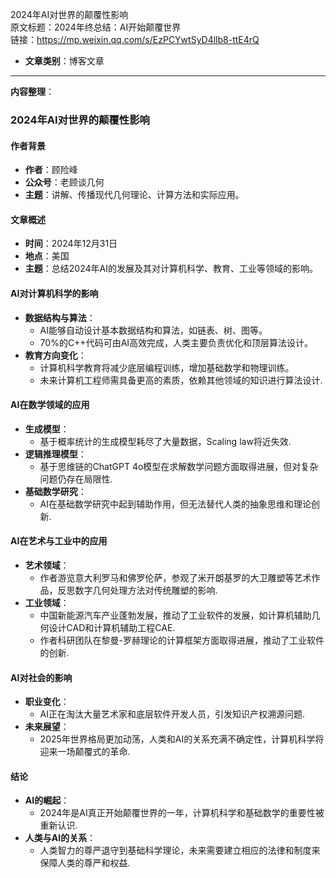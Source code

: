 2024年AI对世界的颠覆性影响  
  原文标题：2024年终总结：AI开始颠覆世界  
  链接：https://mp.weixin.qq.com/s/EzPCYwtSyD4llb8-ttE4rQ

- **文章类别**：博客文章

---

**内容整理**：

### 2024年AI对世界的颠覆性影响

#### 作者背景
- **作者**：顾险峰
- **公众号**：老顾谈几何
- **主题**：讲解、传播现代几何理论、计算方法和实际应用。

#### 文章概述
- **时间**：2024年12月31日
- **地点**：美国
- **主题**：总结2024年AI的发展及其对计算机科学、教育、工业等领域的影响。

#### AI对计算机科学的影响
- **数据结构与算法**：
  - AI能够自动设计基本数据结构和算法，如链表、树、图等。
  - 70%的C++代码可由AI高效完成，人类主要负责优化和顶层算法设计。
- **教育方向变化**：
  - 计算机科学教育将减少底层编程训练，增加基础数学和物理训练。
  - 未来计算机工程师需具备更高的素质，依赖其他领域的知识进行算法设计.

#### AI在数学领域的应用
- **生成模型**：
  - 基于概率统计的生成模型耗尽了大量数据，Scaling law将近失效.
- **逻辑推理模型**：
  - 基于思维链的ChatGPT 4o模型在求解数学问题方面取得进展，但对复杂问题仍存在局限性.
- **基础数学研究**：
  - AI在基础数学研究中起到辅助作用，但无法替代人类的抽象思维和理论创新.

#### AI在艺术与工业中的应用
- **艺术领域**：
  - 作者游览意大利罗马和佛罗伦萨，参观了米开朗基罗的大卫雕塑等艺术作品，反思数字几何处理方法对传统雕塑的影响.
- **工业领域**：
  - 中国新能源汽车产业蓬勃发展，推动了工业软件的发展，如计算机辅助几何设计CAD和计算机辅助工程CAE.
  - 作者科研团队在黎曼-罗赫理论的计算框架方面取得进展，推动了工业软件的创新.

#### AI对社会的影响
- **职业变化**：
  - AI正在淘汰大量艺术家和底层软件开发人员，引发知识产权溯源问题.
- **未来展望**：
  - 2025年世界格局更加动荡，人类和AI的关系充满不确定性，计算机科学将迎来一场颠覆式的革命.

#### 结论
- **AI的崛起**：
  - 2024年是AI真正开始颠覆世界的一年，计算机科学和基础数学的重要性被重新认识.
- **人类与AI的关系**：
  - 人类智力的尊严退守到基础科学理论，未来需要建立相应的法律和制度来保障人类的尊严和权益.